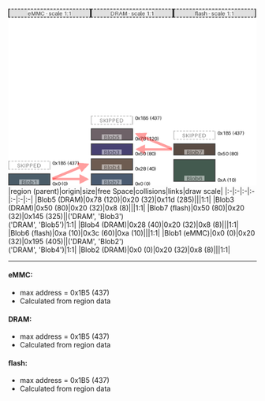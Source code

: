 ![memory map diagram](example_three_maps_diagram.png)
|region (parent)|origin|size|free Space|collisions|links|draw scale|
|:-|:-|:-|:-|:-|:-|:-|
|<span style='color:(62, 47, 55)'>Blob5 (DRAM)</span>|0x78 (120)|0x20 (32)|0x11d (285)|||1:1|
|<span style='color:(11, 3, 68)'>Blob3 (DRAM)</span>|0x50 (80)|0x20 (32)|0x8 (8)|||1:1|
|<span style='color:(35, 16, 5)'>Blob7 (flash)</span>|0x50 (80)|0x20 (32)|0x145 (325)||('DRAM', 'Blob3')<BR>('DRAM', 'Blob5')|1:1|
|<span style='color:(63, 38, 24)'>Blob4 (DRAM)</span>|0x28 (40)|0x20 (32)|0x8 (8)|||1:1|
|<span style='color:(5, 36, 21)'>Blob6 (flash)</span>|0xa (10)|0x3c (60)|0xa (10)|||1:1|
|<span style='color:(14, 39, 54)'>Blob1 (eMMC)</span>|0x0 (0)|0x20 (32)|0x195 (405)||('DRAM', 'Blob2')<BR>('DRAM', 'Blob4')|1:1|
|<span style='color:(15, 37, 67)'>Blob2 (DRAM)</span>|0x0 (0)|0x20 (32)|0x8 (8)|||1:1|

---
#### eMMC:
- max address = 0x1B5 (437)
- Calculated from region data
#### DRAM:
- max address = 0x1B5 (437)
- Calculated from region data
#### flash:
- max address = 0x1B5 (437)
- Calculated from region data